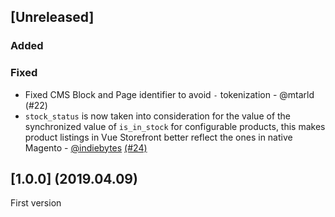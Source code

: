 ## [Unreleased]

### Added

### Fixed
- Fixed CMS Block and Page identifier to avoid `-` tokenization - @mtarld (#22)
- `stock_status` is now taken into consideration for the value of the synchronized value of `is_in_stock` for configurable products, this makes product listings in Vue Storefront better reflect the ones in native Magento - [@indiebytes](https://github.com/indiebytes) [(#24)](https://github.com/DivanteLtd/magento1-vsbridge-indexer/pull/24)

## [1.0.0] (2019.04.09)
First version
